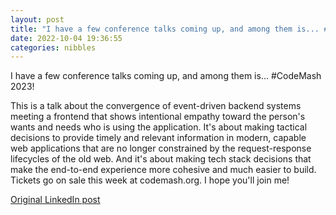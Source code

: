 ```yaml
---
layout: post
title: "I have a few conference talks coming up, and among them is... #CodeMash 2023!"
date: 2022-10-04 19:36:55
categories: nibbles
---
```


I have a few conference talks coming up, and among them is... #CodeMash 2023!

This is a talk about the convergence of event-driven backend systems meeting a frontend that shows intentional empathy toward the person's wants and needs who is using the application. It's about making tactical decisions to provide timely and relevant information in modern, capable web applications that are no longer constrained by the request-response lifecycles of the old web. And it's about making tech stack decisions that make the end-to-end experience more cohesive and much easier to build. Tickets go on sale this week at codemash.org. I hope you'll join me!

[Original LinkedIn post](https://www.linkedin.com/feed/update/urn%3Ali%3Ashare%3A6983147963602669568)
